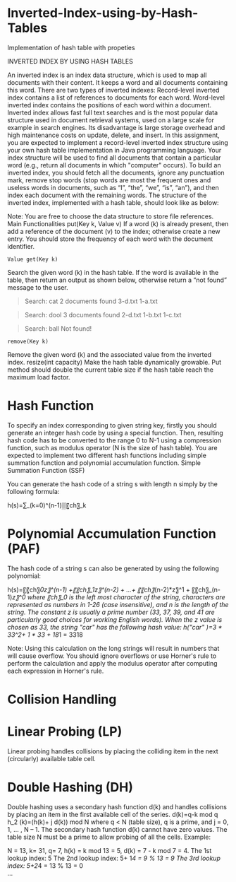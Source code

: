 # Inverted-Index-using-by-Hash-Tables
Implementation of hash table with propeties

INVERTED INDEX BY USING HASH TABLES

An inverted index is an index data structure, which is used to map all documents with their content. It keeps a word and all documents containing this word. There are two types of inverted indexes: 
	Record-level inverted index contains a list of references to documents for each word. 
	Word-level inverted index contains the positions of each word within a document. 
Inverted index allows fast full text searches and is the most popular data structure used in document retrieval systems, used on a large scale for example in search engines. Its disadvantage is large storage overhead and high maintenance costs on update, delete, and insert.
In this assignment, you are expected to implement a record-level inverted index structure using your own hash table implementation in Java programming language. Your index structure will be used to find all documents that contain a particular word (e.g., return all documents in which "computer" occurs).
To build an inverted index, you should fetch all the documents, ignore any punctuation mark, remove stop words (stop words are most the frequent ones and useless words in documents, such as “I”, “the”, “we”, “is”, “an”), and then index each document with the remaining words. The structure of the inverted index, implemented with a hash table, should look like as below:
 
Note: You are free to choose the data structure to store file references.
	Main Functionalities
	put(Key k, Value v)
If a word (k) is already present, then add a reference of the document (v) to the index; otherwise create a new entry. You should store the frequency of each word with the document identifier.

	Value get(Key k)
Search the given word (k) in the hash table. If the word is available in the table, then return an output as shown below, otherwise return a “not found” message to the user.

>Search: cat
2 documents found
3-d.txt
1-a.txt
	
> Search: dool
3 documents found
2-d.txt
1-b.txt
1-c.txt
	
> Search: ball
Not found!

	remove(Key k)
Remove the given word (k) and the associated value from the inverted index.
	resize(int capacity)
Make the hash table dynamically growable. Put method should double the current table size if the hash table reach the maximum load factor. 
# Hash Function
To specify an index corresponding to given string key, firstly you should generate an integer hash code by using a special function. Then, resulting hash code has to be converted to the range 0 to N-1 using a compression function, such as modulus operator (N is the size of hash table).
You are expected to implement two different hash functions including simple summation function and polynomial accumulation function.
	 Simple Summation Function (SSF)

You can generate the hash code of a string s with length n simply by the following formula:

h(s)=∑_(k=0)^(n-1)▒〖ch〗_k   

# Polynomial Accumulation Function (PAF)

The hash code of a string s can also be generated by using the following polynomial:

h(s)=〖〖ch〗_0*z〗^(n-1)  +〖〖ch〗_1*z〗^(n-2)  + ...+ 〖〖ch〗_(n-2)*z〗^1  + 〖〖ch〗_(n-1)*z〗^0
where 〖ch〗_0 is the left most character of the string, characters are represented as numbers in 1-26 (case insensitive), and n is the length of the string.  The constant z is usually a prime number (33, 37, 39, and 41 are particularly good choices for working English words). When the z value is chosen as 33, the string "car" has the following hash value:
h("car" )=3 * 33^2+ 1 * 33 + 18*1 = 3318

Note: Using this calculation on the long strings will result in numbers that will cause overflow.  You should ignore overflows or use Horner's rule to perform the calculation and apply the modulus operator after computing each expression in Horner's rule.
# Collision Handling

# Linear Probing (LP)
Linear probing handles collisions by placing the colliding item in the next (circularly) available table cell.
# Double Hashing (DH)
Double hashing uses a secondary hash function d(k) and handles collisions by placing an item in the first available cell of the series.
d(k)=q-k mod q
h_2 (k)=(h(k)+ j d(k))  mod N
where q < N (table size), q is a prime, and j = 0, 1, … , N – 1.
The secondary hash function d(k) cannot have zero values. The table size N must be a prime to allow probing of all the cells.
Example: 

N = 13, 
k= 31, 
q= 7, 
h(k) = k mod 13 = 5, 
d(k) = 7 - k mod 7 = 4.	The 1st lookup index: 5
The 2nd lookup index: 5+ 1*4 = 9 % 13 = 9
The 3rd lookup index: 5+2*4 = 13 % 13 = 0  
…
